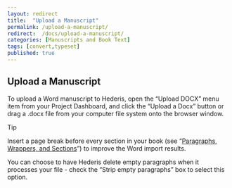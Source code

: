 ```yaml
---
layout: redirect
title:  "Upload a Manuscript"
permalink: /upload-a-manuscript/
redirect:  /docs/upload-a-manuscript/
categories: [Manuscripts and Book Text]
tags: [convert,typeset]
published: true
---
```


<section data-type="chapter" class="hsecchapter" data-hederis-type="hsecchapter" id="upload-a-manuscript" data-pi-attrs="id: upload-a-manuscript; data-tags: convert,typeset;" role="doc-chapter" data-tags="convert,typeset" data-author-name=" " data-book-title=" " title="Upload a Manuscript"><h1 data-hederis-type="hblkchaptitle" class="hblkchaptitle" id="poVRCCRFa">Upload a Manuscript</h1><p class="hblkp" data-hederis-type="hblkp" id="pyEA0770c">To upload a Word manuscript to Hederis, open the &#8220;Upload DOCX&#8221; menu item from your Project Dashboard, and click the &#8220;Upload a Docx&#8221; button or drag a .docx file from your computer file system onto the browser window.</p><aside class="hwprbox box" data-hederis-type="hwprbox" id="p9SK86pGr" data-type="sidebar"><p class="hblktype" data-hederis-type="hblktype" id="pYZI1DIat">Tip</p><p class="hblkp" data-hederis-type="hblkp" id="pXyEW3x4q">Insert a page break before every section in your book (see &#8220;<a href="{% post_url 2020-08-25-11-ParagraphsWrappersSectionsandInlines %}" data-hederis-type="hspana" id="pcRreAOHs"><span class="Hyperlink" data-hederis-type="hspnspan" id="pXpVRz2F1">Paragraphs, Wrappers, and Sections</span></a>&#8221;) to improve the Word import results.</p></aside><p class="hblkp" data-hederis-type="hblkp" id="p4Ah7NnKN">You can choose to have Hederis delete empty paragraphs when it processes your file - check the &#8220;Strip empty paragraphs&#8221; box to select this option.</p></section>